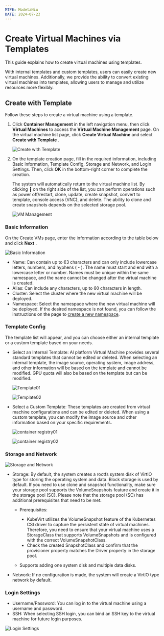```yaml
---
MTPE: ModetaNiu
DATE: 2024-07-23
---
```


# Create Virtual Machines via Templates

This guide explains how to create virtual machines using templates.

With internal templates and custom templates, users can easily create new virtual machines. Additionally, we provide 
the ability to convert existing virtual machines into templates, allowing users to manage and utilize resources more flexibly.

## Create with Template

Follow these steps to create a virtual machine using a template.

1. Click __Container Management__ in the left navigation menu, then click __Virtual Machines__ to access 
   the __Virtual Machine Management__ page. On the virtual machine list page, click __Create Virtual Machine__ 
   and select __Create with Template__ .

    ![Create with Template](../images/createwithtemplate.png)

2. On the template creation page, fill in the required information, including Basic Information, Template Config, 
   Storage and Network, and Login Settings. Then, click __OK__ in the bottom-right corner to complete the creation.

    The system will automatically return to the virtual machine list. By clicking  __┇__ on the right side of the list, 
    you can perform operations such as power off/restart, clone, update, create snapshot, convert to template, 
    console access (VNC), and delete.
    The ability to clone and create snapshots depends on the selected storage pool.

    ![VM Management](../images/VM-management.png)

### Basic Information

On the Create VMs page, enter the information according to the table below and click __Next__ .

![Basic Information](../images/basic-infor.png)

- Name: Can contain up to 63 characters and can only include lowercase letters, numbers, and hyphens ( __-__ ). The name must start and end with a lowercase letter or number.
  Names must be unique within the same namespace, and the name cannot be changed after the virtual machine is created.
- Alias: Can include any characters, up to 60 characters in length.
- Cluster: Select the cluster where the new virtual machine will be deployed.
- Namespace: Select the namespace where the new virtual machine will be deployed.
  If the desired namespace is not found, you can follow the instructions on the page to [create a new namespace](../../kpanda/namespaces/createns.md).

### Template Config

The template list will appear, and you can choose either an internal template or a custom template based on your needs.

- Select an Internal Template: AI platform Virtual Machine provides several standard templates that cannot be edited or deleted. When selecting an internal template, the image source, operating system, image address, and other information will be based on the template and cannot be modified. GPU quota will also be based on the template but can be modified.

    ![Template01](../images/template01.png)

    ![Template02](../images/template02.png)

- Select a Custom Template: These templates are created from virtual machine configurations and can be edited or deleted. When using a custom template, you can modify the image source and other information based on your specific requirements.

    ![container registry01](../images/container-registry01.png)

    ![container registry02](../images/container-registry02.png)

### Storage and Network

![Storage and Network](../images/storage-network.png)

- Storage: By default, the system creates a rootfs system disk of VirtIO type for storing the operating system and data. 
  Block storage is used by default. If you need to use clone and snapshot functionality, make sure your storage pool 
  supports the VolumeSnapshots feature and create it in the storage pool (SC). Please note that the storage pool (SC) 
  has additional prerequisites that need to be met.

    - Prerequisites:

        - KubeVirt utilizes the VolumeSnapshot feature of the Kubernetes CSI driver to capture the persistent state 
          of virtual machines. Therefore, you need to ensure that your virtual machine uses a StorageClass that 
          supports VolumeSnapshots and is configured with the correct VolumeSnapshotClass.
        - Check the created SnapshotClass and confirm that the provisioner property matches the Driver property in the storage pool.

    - Supports adding one system disk and multiple data disks.

- Network: If no configuration is made, the system will create a VirtIO type network by default.

### Login Settings

- Username/Password: You can log in to the virtual machine using a username and password.
- SSH: When selecting SSH login, you can bind an SSH key to the virtual machine for future login purposes.

![Login Settings](../images/login-settings.png)
